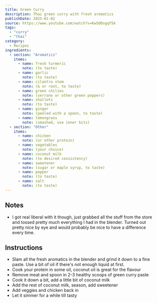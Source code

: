 ```yaml
---
title: Green Curry
description: Thai green curry with fresh aromatics
publishDate: 2025-01-02
source: https://www.youtube.com/watch?v=KwSODsgqY5k
tags:
  - "curry"
  - "thai"
category:
  - Recipes
ingredients:
  - section: "Aromatics"
    items:
      - name: fresh turmeric
        note: (to taste)
      - name: garlic
        note: (to taste)
      - name: cilantro stem
        note: (& or root, to taste)
      - name: green chilies
        note: (serrano or other green peppers)
      - name: shallots
        note: (to taste)
      - name: ginger
        note: (peeled with a spoon, to taste)
      - name: lemongrass
        note: (smashed, use inner bits)
  - section: "Other"
    items:
      - name: chicken
        note: (or other protein)
      - name: vegetables
        note: (your choice)
      - name: coconut milk
        note: (to desired consistency)
      - name: sweetener
        note: (sugar or maple syrup, to taste)
      - name: pepper
        note: (to taste)
      - name: salt
        note: (to taste)
---
```


## Notes

- I got real liberal with it though, just grabbed all the stuff from the store and tossed pretty much everything I had in the blender. Turned out pretty nice by eye and would probably be nice to have a difference every time.

## Instructions

- Slam all the fresh aromatics in the blender and grind it down to a fine paste. Use a bit of oil if there's not enough liquid at first.
- Cook your protein in some oil, coconut oil is great for the flavour
- Remove meat and spoon in 2-3 healthy scoops of green curry paste
- Cook it down a bit, add a little bit of coconut milk
- Add the rest of coconut milk, season, add sweetener
- Add veggies and chicken back in
- Let it simmer for a while till tasty
